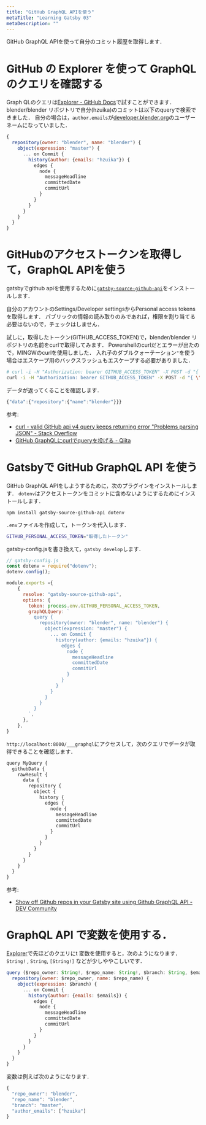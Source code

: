 ```yaml
---
title: "GitHub GraphQL APIを使う"
metaTitle: "Learning Gatsby 03"
metaDescription: ""
---
```


GitHub GraphQL APIを使って自分のコミット履歴を取得します．

# GitHub の Explorer を使って GraphQL のクエリを確認する

Graph QLのクエリは[Explorer - GitHub Docs](https://docs.github.com/ja/graphql/overview/explorer)で試すことができます．
blender/blender リポジトリで自分(hzuika)のコミットは以下のqueryで検索できました．
自分の場合は，`author.emails`が[developer.blender.org](developer.blender.org)のユーザーネームになっていました．
```js
{
  repository(owner: "blender", name: "blender") {
    object(expression: "master") {
      ... on Commit {
        history(author: {emails: "hzuika"}) {
          edges {
            node {
              messageHeadline
              committedDate
              commitUrl
            }
          }
        }
      }
    }
  }
}
```

# GitHubのアクセストークンを取得して，GraphQL APIを使う

gatsbyでgithub apiを使用するために[`gatsby-source-github-api`](https://github.com/ldd/gatsby-source-github-api)をインストールします．

自分のアカウントのSettings/Developer settingsからPersonal access tokensを取得します．
パブリックの情報の読み取りのみであれば，権限を割り当てる必要はないので，チェックはしません．

試しに，取得したトークン(GITHUB_ACCESS_TOKEN)で，blender/blender リポジトリの名前をcurlで取得してみます．
Powershellのcurlだとエラーが出たので，MINGWのcurlを使用しました．
入れ子のダブルクォーテーション`"`を使う場合はエスケープ用のバックスラッシュもエスケープする必要がありました．
```sh
# curl -i -H "Authorization: bearer GITHUB_ACCESS_TOKEN" -X POST -d "{ \"query\": \"query { repository(owner: \"blender\", name: \"blender\") { name } }\"}" https://api.github.com/graphql
curl -i -H "Authorization: bearer GITHUB_ACCESS_TOKEN" -X POST -d "{ \"query\": \"query { repository(owner: \\\"blender\\\", name: \\\"blender\\\") { name } }\"}" https://api.github.com/graphql
```

データが返ってくることを確認します．
```js
{"data":{"repository":{"name":"blender"}}}
```

参考: 
* [curl - valid GitHub api v4 query keeps returning error "Problems parsing JSON" - Stack Overflow](https://stackoverflow.com/questions/45390076/valid-github-api-v4-query-keeps-returning-error-problems-parsing-json)
* [GitHub GraphQLにcurlでqueryを投げる - Qiita](https://qiita.com/ikemura23/items/4b0dd5a82abc9364638e)

# Gatsbyで GitHub GraphQL API を使う

GitHub GraphQL APIをしようするために，次のプラグインをインストールします．
`dotenv`はアクセストークンをコミットに含めないようにするためにインストールします．
```
npm install gatsby-source-github-api dotenv
```

`.env`ファイルを作成して，トークンを代入します．
```sh
GITHUB_PERSONAL_ACCESS_TOKEN="取得したトークン"
```

gatsby-config.jsを書き換えて，`gatsby develop`します．
```js
// gatsby-config.js
const dotenv = require("dotenv");
dotenv.config();

module.exports ={
    {
      resolve: "gatsby-source-github-api",
      options: {
        token: process.env.GITHUB_PERSONAL_ACCESS_TOKEN,
        graphQLQuery: `
          query {
            repository(owner: "blender", name: "blender") {
              object(expression: "master") {
                ... on Commit {
                  history(author: {emails: "hzuika"}) {
                    edges {
                      node {
                        messageHeadline
                        committedDate
                        commitUrl
                      }
                    }
                  }
                }
              }
            }
          }
        `,
      },
    },
}
```

`http://localhost:8000/___graphql`にアクセスして，次のクエリでデータが取得できることを確認します．
```js
query MyQuery {
  githubData {
    rawResult {
      data {
        repository {
          object {
            history {
              edges {
                node {
                  messageHeadline
                  committedDate
                  commitUrl
                }
              }
            }
          }
        }
      }
    }
  }
}

```


参考:
* [Show off Github repos in your Gatsby site using Github GraphQL API - DEV Community](https://dev.to/lennythedev/show-off-your-github-repos-in-your-gatsby-site-using-graphql-421l)

# GraphQL API で変数を使用する．

[Explorer](https://docs.github.com/ja/graphql/overview/explorer)で先ほどのクエリにt 変数を使用すると，次のようになります．
`String!` , `String`, `[String!]` などが少しややこしいです．

```js
query ($repo_owner: String!, $repo_name: String!, $branch: String, $emails: [String!]) {
  repository(owner: $repo_owner, name: $repo_name) {
    object(expression: $branch) {
      ... on Commit {
        history(author: {emails: $emails}) {
          edges {
            node {
              messageHeadline
              committedDate
              commitUrl
            }
          }
        }
      }
    }
  }
}
```

変数は例えば次のようになります．

```js
{
  "repo_owner": "blender",
  "repo_name": "blender",
  "branch": "master",
  "author_emails": ["hzuika"]
}
```